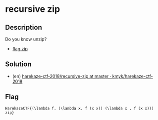 # recursive zip

## Description

Do you know unzip?

- [flag.zip](attachments/flag.zip)

## Solution

- (en) [harekaze-ctf-2018/recursive-zip at master · kmyk/harekaze-ctf-2018](https://github.com/kmyk/harekaze-ctf-2018/tree/master/recursive-zip)

## Flag

```
HarekazeCTF{(\lambda f. (\lambda x. f (x x)) (\lambda x . f (x x))) zip}
```